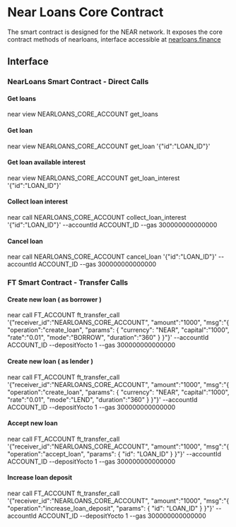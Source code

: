 # Near Loans Core Contract

The smart contract is designed for the NEAR network. It exposes the core contract methods of nearloans, interface accessible at [nearloans.finance](https://nearloans.finance)

## Interface

### NearLoans Smart Contract - Direct Calls

#### Get loans
near view NEARLOANS_CORE_ACCOUNT get_loans

#### Get loan
near view NEARLOANS_CORE_ACCOUNT get_loan '{"id":"LOAN_ID"}'

#### Get loan available interest
near view NEARLOANS_CORE_ACCOUNT get_loan_interest '{"id":"LOAN_ID"}'

#### Collect loan interest 
near call NEARLOANS_CORE_ACCOUNT collect_loan_interest '{"id":"LOAN_ID"}' --accountId ACCOUNT_ID --gas 300000000000000

#### Cancel loan 
near call NEARLOANS_CORE_ACCOUNT cancel_loan '{"id":"LOAN_ID"}' --accountId ACCOUNT_ID --gas 300000000000000

### FT Smart Contract - Transfer Calls

#### Create new loan ( as borrower )
near call FT_ACCOUNT ft_transfer_call '{"receiver_id":"NEARLOANS_CORE_ACCOUNT", "amount":"1000", "msg":"{ \"operation\":\"create_loan\", \"params\": { \"currency\": \"NEAR\", \"capital\":\"1000\", \"rate\":\"0.01\", \"mode\":\"BORROW\", \"duration\":\"360\" } }"}' --accountId ACCOUNT_ID --depositYocto 1 --gas 300000000000000

#### Create new loan ( as lender )
near call FT_ACCOUNT ft_transfer_call '{"receiver_id":"NEARLOANS_CORE_ACCOUNT", "amount":"1000", "msg":"{ \"operation\":\"create_loan\", \"params\": { \"currency\": \"NEAR\", \"capital\":\"1000\", \"rate\":\"0.01\", \"mode\":\"LEND\", \"duration\":\"360\" } }"}' --accountId ACCOUNT_ID --depositYocto 1 --gas 300000000000000

#### Accept new loan 
near call FT_ACCOUNT ft_transfer_call '{"receiver_id":"NEARLOANS_CORE_ACCOUNT", "amount":"1000", "msg":"{ \"operation\":\"accept_loan\", \"params\": { \"id\": \"LOAN_ID\" } }"}' --accountId ACCOUNT_ID --depositYocto 1 --gas 300000000000000

#### Increase loan deposit 
near call FT_ACCOUNT ft_transfer_call '{"receiver_id":"NEARLOANS_CORE_ACCOUNT", "amount":"1000", "msg":"{ \"operation\":\"increase_loan_deposit\", \"params\": { \"id\": \"LOAN_ID\" } }"}' --accountId ACCOUNT_ID --depositYocto 1 --gas 300000000000000
